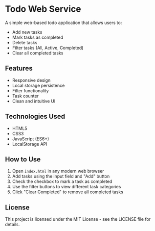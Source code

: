 # Todo Web Service

A simple web-based todo application that allows users to:

- Add new tasks
- Mark tasks as completed
- Delete tasks
- Filter tasks (All, Active, Completed)
- Clear all completed tasks

## Features

- Responsive design
- Local storage persistence
- Filter functionality
- Task counter
- Clean and intuitive UI

## Technologies Used

- HTML5
- CSS3
- JavaScript (ES6+)
- LocalStorage API

## How to Use

1. Open `index.html` in any modern web browser
2. Add tasks using the input field and "Add" button
3. Check the checkbox to mark a task as completed
4. Use the filter buttons to view different task categories
5. Click "Clear Completed" to remove all completed tasks

## License

This project is licensed under the MIT License - see the LICENSE file for details.
